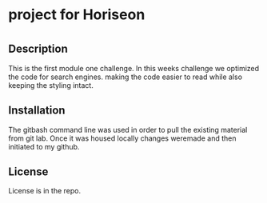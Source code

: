 # project for Horiseon

# <Optimizing with semantics>

## Description

This is the first module one challenge. In this weeks challenge we optimized the code for search engines. making the code easier to read while also keeping the styling intact. 


## Installation

The gitbash command line was used in order to pull the existing material from git lab. Once it was housed locally changes weremade and then initiated to my github. 



## License

License is in the repo. 

